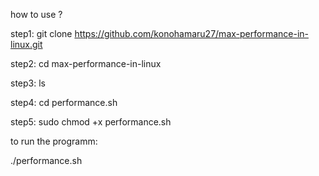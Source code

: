 how to use ?

step1: git clone https://github.com/konohamaru27/max-performance-in-linux.git

step2: cd max-performance-in-linux

step3: ls

step4: cd performance.sh

step5: sudo chmod +x performance.sh

to run the programm:

./performance.sh
